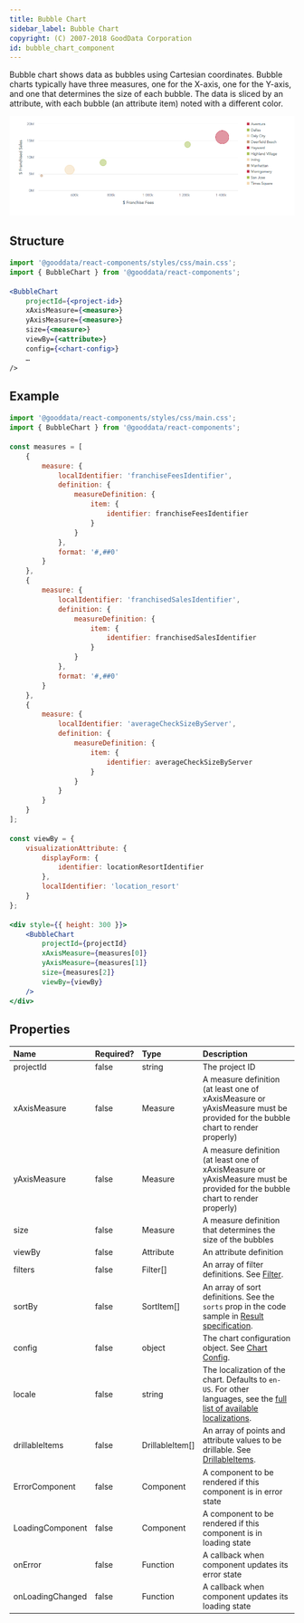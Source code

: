 ```yaml
---
title: Bubble Chart
sidebar_label: Bubble Chart
copyright: (C) 2007-2018 GoodData Corporation
id: bubble_chart_component
---
```


Bubble chart shows data as bubbles using Cartesian coordinates.
Bubble charts typically have three measures, one for the X-axis, one for the Y-axis, and one that determines the size of each bubble.
The data is sliced by an attribute, with each bubble (an attribute item) noted with a different color.

![Bubble Chart Component](assets/bubble_chart.png "Bubble Chart Component")

## Structure

```jsx
import '@gooddata/react-components/styles/css/main.css';
import { BubbleChart } from '@gooddata/react-components';

<BubbleChart
    projectId={<project-id>}
    xAxisMeasure={<measure>}
    yAxisMeasure={<measure>}
    size={<measure>}
    viewBy={<attribute>}
    config={<chart-config>}
    …
/>
```

## Example

```jsx
import '@gooddata/react-components/styles/css/main.css';
import { BubbleChart } from '@gooddata/react-components';

const measures = [
    {
        measure: {
            localIdentifier: 'franchiseFeesIdentifier',
            definition: {
                measureDefinition: {
                    item: {
                        identifier: franchiseFeesIdentifier
                    }
                }
            },
            format: '#,##0'
        }
    },
    {
        measure: {
            localIdentifier: 'franchisedSalesIdentifier',
            definition: {
                measureDefinition: {
                    item: {
                        identifier: franchisedSalesIdentifier
                    }
                }
            },
            format: '#,##0'
        }
    },
    {
        measure: {
            localIdentifier: 'averageCheckSizeByServer',
            definition: {
                measureDefinition: {
                    item: {
                        identifier: averageCheckSizeByServer
                    }
                }
            }
        }
    }
];

const viewBy = {
    visualizationAttribute: {
        displayForm: {
            identifier: locationResortIdentifier
        },
        localIdentifier: 'location_resort'
    }
};

<div style={{ height: 300 }}>
    <BubbleChart
        projectId={projectId}
        xAxisMeasure={measures[0]}
        yAxisMeasure={measures[1]}
        size={measures[2]}
        viewBy={viewBy}
    />
</div>
```

## Properties

| Name | Required? | Type | Description |
| :--- | :--- | :--- | :--- |
| projectId | false | string | The project ID |
| xAxisMeasure | false | Measure | A measure definition (at least one of xAxisMeasure or yAxisMeasure must be provided for the bubble chart to render properly) |
| yAxisMeasure | false | Measure | A measure definition (at least one of xAxisMeasure or yAxisMeasure must be provided for the bubble chart to render properly) |
| size | false | Measure | A measure definition that determines the size of the bubbles |
| viewBy | false | Attribute | An attribute definition |
| filters | false | Filter[] | An array of filter definitions. See [Filter](filter_visual_components.md). |
| sortBy | false | SortItem[] | An array of sort definitions. See the `sorts` prop in the code sample in [Result specification](result_specification.md#sorting). |
| config | false | object | The chart configuration object. See [Chart Config](chart_config.md). |
| locale | false | string | The localization of the chart. Defaults to `en-US`. For other languages, see the [full list of available localizations](https://github.com/gooddata/gooddata-react-components/tree/master/src/translations). |
| drillableItems | false | DrillableItem[] | An array of points and attribute values to be drillable. See [DrillableItems](drillable_item.md).|
| ErrorComponent | false | Component | A component to be rendered if this component is in error state |
| LoadingComponent | false | Component | A component to be rendered if this component is in loading state |
| onError | false | Function | A callback when component updates its error state |
| onLoadingChanged | false | Function | A callback when component updates its loading state |

<!-- These internals are intentionally undocumented
| afterRender | false | Function | A callback after component is rendered |
| dataSource | false | DataSource class | A class that is used to resolve AFM |
| environment | false | string | An Internal property that changes behaviour in Analytical Designer and KPI Dashboards |
| height | false | number | Height of the component in pixels |
| pushData | false | Function | A callback after AFM is resolved |
-->
